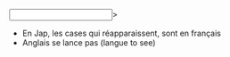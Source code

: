 <input type="text" id="hiragana" name="hiragana" pattern="[\u3040-\u309F\u30A0-\u30FF]+" title="Veuillez entrer uniquement des caractères Hiragana" required>>

- En Jap, les cases qui réapparaissent, sont en français
- Anglais se lance pas (langue to see)